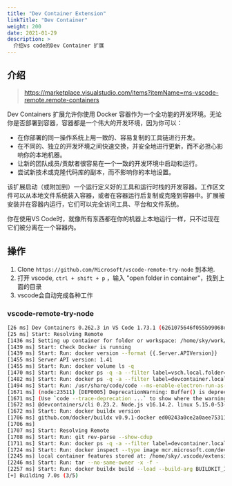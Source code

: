 ```yaml
---
title: "Dev Container Extension"
linkTitle: "Dev Container"
weight: 200
date: 2021-01-29
description: >
  介绍vs code的Dev Container 扩展
---
```




## 介绍

> https://marketplace.visualstudio.com/items?itemName=ms-vscode-remote.remote-containers

Dev Containers 扩展允许你使用 Docker 容器作为一个全功能的开发环境。无论你是否部署到容器，容器都是一个伟大的开发环境，因为你可以：

- 在你部署的同一操作系统上用一致的、容易复制的工具链进行开发。
- 在不同的、独立的开发环境之间快速交换，并安全地进行更新，而不必担心影响你的本地机器。
- 让新的团队成员/贡献者很容易在一个一致的开发环境中启动和运行。
- 尝试新技术或克隆代码库的副本，而不影响你的本地设置。

该扩展启动（或附加到）一个运行定义好的工具和运行时栈的开发容器。工作区文件可以从本地文件系统装入容器，或者在容器运行后复制或克隆到容器中。扩展被安装并在容器内运行，它们可以完全访问工具、平台和文件系统。

你在使用VS Code时，就像所有东西都在你的机器上本地运行一样，只不过现在它们被分离在一个容器内。



## 操作

1. Clone `https://github.com/Microsoft/vscode-remote-try-node` 到本地.
2. 打开 vscode, `ctrl + shift + p` ，输入 "open folder in container"，找到上面的目录
3. vscode会自动完成各种工作


### vscode-remote-try-node

```bash
[26 ms] Dev Containers 0.262.3 in VS Code 1.73.1 (6261075646f055b99068d3688932416f2346dd3b).
[25 ms] Start: Resolving Remote
[1436 ms] Setting up container for folder or workspace: /home/sky/work/code/vscode/vscode-remote-try-go
[1439 ms] Start: Check Docker is running
[1439 ms] Start: Run: docker version --format {{.Server.APIVersion}}
[1455 ms] Server API version: 1.41
[1455 ms] Start: Run: docker volume ls -q
[1470 ms] Start: Run: docker ps -q -a --filter label=vsch.local.folder=/home/sky/work/code/vscode/vscode-remote-try-go --filter label=vsch.quality=stable
[1482 ms] Start: Run: docker ps -q -a --filter label=devcontainer.local_folder=/home/sky/work/code/vscode/vscode-remote-try-go
[1494 ms] Start: Run: /usr/share/code/code --ms-enable-electron-run-as-node /home/sky/.vscode/extensions/ms-vscode-remote.remote-containers-0.262.3/dist/spec-node/devContainersSpecCLI.js up --user-data-folder /home/sky/.config/Code/User/globalStorage/ms-vscode-remote.remote-containers/data --workspace-folder /home/sky/work/code/vscode/vscode-remote-try-go --workspace-mount-consistency cached --id-label devcontainer.local_folder=/home/sky/work/code/vscode/vscode-remote-try-go --log-level debug --log-format json --config /home/sky/work/code/vscode/vscode-remote-try-go/.devcontainer/devcontainer.json --default-user-env-probe loginInteractiveShell --mount type=volume,source=vscode,target=/vscode,external=true --skip-post-create --update-remote-user-uid-default on --mount-workspace-git-root true
[1671 ms] (node:23511) [DEP0005] DeprecationWarning: Buffer() is deprecated due to security and usability issues. Please use the Buffer.alloc(), Buffer.allocUnsafe(), or Buffer.from() methods instead.
[1671 ms] (Use `code --trace-deprecation ...` to show where the warning was created)
[1672 ms] @devcontainers/cli 0.23.2. Node.js v16.14.2. linux 5.15.0-53-generic x64.
[1672 ms] Start: Run: docker buildx version
[1706 ms] github.com/docker/buildx v0.9.1-docker ed00243a0ce2a0aee75311b06e32d33b44729689
[1706 ms] 
[1707 ms] Start: Resolving Remote
[1708 ms] Start: Run: git rev-parse --show-cdup
[1711 ms] Start: Run: docker ps -q -a --filter label=devcontainer.local_folder=/home/sky/work/code/vscode/vscode-remote-try-go
[1724 ms] Start: Run: docker inspect --type image mcr.microsoft.com/devcontainers/go:0-1.17-bullseye
[2245 ms] local container features stored at: /home/sky/.vscode/extensions/ms-vscode-remote.remote-containers-0.262.3/dist/node_modules/vscode-dev-containers/container-features
[2246 ms] Start: Run: tar --no-same-owner -x -f -
[2257 ms] Start: Run: docker buildx build --load --build-arg BUILDKIT_INLINE_CACHE=1 -f /tmp/devcontainercli-sky/container-features/0.23.2-1669275188600/Dockerfile-with-features -t vsc-vscode-remote-try-go-ae2cb9ac2a65dfc105652be16da2b666 --target dev_containers_target_stage --build-arg VARIANT=1.17-bullseye --build-arg NODE_VERSION=lts/* --build-arg _DEV_CONTAINERS_BASE_IMAGE=dev_container_auto_added_stage_label /home/sky/work/code/vscode/vscode-remote-try-go/.devcontainer
[+] Building 7.0s (3/5)                                                   ``` 
